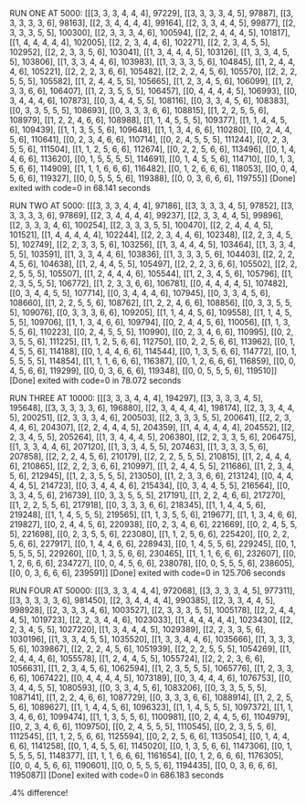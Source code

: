 RUN ONE AT 5000:
[[[3, 3, 3, 4, 4, 4], 97229], [[3, 3, 3, 3, 4, 5], 97887], [[3, 3, 3, 3, 3, 6], 98163], [[2, 3, 4, 4, 4, 4], 99164], [[2, 3, 3, 4, 4, 5], 99877], [[2, 3, 3, 3, 5, 5], 100300], [[2, 3, 3, 3, 4, 6], 100594], [[2, 2, 4, 4, 4, 5], 101817], [[1, 4, 4, 4, 4, 4], 102005], [[2, 2, 3, 4, 4, 6], 102271], [[2, 2, 3, 4, 5, 5], 102952], [[2, 2, 3, 3, 5, 6], 103041], [[1, 3, 4, 4, 4, 5], 103126], [[1, 3, 3, 4, 5, 5], 103806], [[1, 3, 3, 4, 4, 6], 103983], [[1, 3, 3, 3, 5, 6], 104845], [[1, 2, 4, 4, 4, 6], 105221], [[2, 2, 2, 3, 6, 6], 105482], [[2, 2, 2, 4, 5, 6], 105570], [[2, 2, 2, 5, 5, 5], 105582], [[1, 2, 4, 4, 5, 5], 105665], [[1, 2, 3, 4, 5, 6], 106099], [[1, 2, 3, 3, 6, 6], 106407], [[1, 2, 3, 5, 5, 5], 106457], [[0, 4, 4, 4, 4, 5], 106993], [[0, 3, 4, 4, 4, 6], 107873], [[0, 3, 4, 4, 5, 5], 108116], [[0, 3, 3, 4, 5, 6], 108383], [[0, 3, 3, 5, 5, 5], 108693], [[0, 3, 3, 3, 6, 6], 108815], [[1, 2, 2, 5, 5, 6], 108979], [[1, 2, 2, 4, 6, 6], 108988], [[1, 1, 4, 5, 5, 5], 109377], [[1, 1, 4, 4, 5, 6], 109439], [[1, 1, 3, 5, 5, 6], 109648], [[1, 1, 3, 4, 6, 6], 110280], [[0, 2, 4, 4, 5, 6], 110641], [[0, 2, 3, 4, 6, 6], 110714], [[0, 2, 4, 5, 5, 5], 111244], [[0, 2, 3, 5, 5, 6], 111504], [[1, 1, 2, 5, 6, 6], 112674], [[0, 2, 2, 5, 6, 6], 113496], [[0, 1, 4, 4, 6, 6], 113620], [[0, 1, 5, 5, 5, 5], 114691], [[0, 1, 4, 5, 5, 6], 114710], [[0, 1, 3, 5, 6, 6], 114909], [[1, 1, 1, 6, 6, 6], 116482], [[0, 1, 2, 6, 6, 6], 118053], [[0, 0, 4, 5, 6, 6], 119327], [[0, 0, 5, 5, 5, 6], 119388], [[0, 0, 3, 6, 6, 6], 119755]]
[Done] exited with code=0 in 68.141 seconds

RUN TWO AT 5000:
[[[3, 3, 3, 4, 4, 4], 97186], [[3, 3, 3, 3, 4, 5], 97852], [[3, 3, 3, 3, 3, 6], 97869], [[2, 3, 4, 4, 4, 4], 99237], [[2, 3, 3, 4, 4, 5], 99896], [[2, 3, 3, 3, 4, 6], 100254], [[2, 3, 3, 3, 5, 5], 100470], [[2, 2, 4, 4, 4, 5], 101521], [[1, 4, 4, 4, 4, 4], 102244], [[2, 2, 3, 4, 4, 6], 102348], [[2, 2, 3, 4, 5, 5], 102749], [[2, 2, 3, 3, 5, 6], 103256], [[1, 3, 4, 4, 4, 5], 103464], [[1, 3, 3, 4, 5, 5], 103591], [[1, 3, 3, 4, 4, 6], 103836], [[1, 3, 3, 3, 5, 6], 104403], [[2, 2, 2, 4, 5, 6], 104638], [[1, 2, 4, 4, 5, 5], 105497], [[2, 2, 2, 3, 6, 6], 105502], [[2, 2, 2, 5, 5, 5], 105507], [[1, 2, 4, 4, 4, 6], 105544], [[1, 2, 3, 4, 5, 6], 105796], [[1, 2, 3, 5, 5, 5], 106772], [[1, 2, 3, 3, 6, 6], 106781], [[0, 4, 4, 4, 4, 5], 107482], [[0, 3, 4, 4, 5, 5], 107714], [[0, 3, 4, 4, 4, 6], 107945], [[0, 3, 3, 4, 5, 6], 108660], [[1, 2, 2, 5, 5, 6], 108762], [[1, 2, 2, 4, 6, 6], 108856], [[0, 3, 3, 5, 5, 5], 109076], [[0, 3, 3, 3, 6, 6], 109205], [[1, 1, 4, 4, 5, 6], 109558], [[1, 1, 4, 5, 5, 5], 109706], [[1, 1, 3, 4, 6, 6], 109794], [[0, 2, 4, 4, 5, 6], 110056], [[1, 1, 3, 5, 5, 6], 110223], [[0, 2, 4, 5, 5, 5], 110990], [[0, 2, 3, 4, 6, 6], 110995], [[0, 2, 3, 5, 5, 6], 111225], [[1, 1, 2, 5, 6, 6], 112750], [[0, 2, 2, 5, 6, 6], 113962], [[0, 1, 4, 5, 5, 6], 114188], [[0, 1, 4, 4, 6, 6], 114544], [[0, 1, 3, 5, 6, 6], 114772], [[0, 1, 5, 5, 5, 5], 114854], [[1, 1, 1, 6, 6, 6], 116387], [[0, 1, 2, 6, 6, 6], 116859], [[0, 0, 4, 5, 6, 6], 119299], [[0, 0, 3, 6, 6, 6], 119348], [[0, 0, 5, 5, 5, 6], 119510]]
[Done] exited with code=0 in 78.072 seconds


RUN THREE AT 10000:
[[[3, 3, 3, 4, 4, 4], 194297], [[3, 3, 3, 3, 4, 5], 195648], [[3, 3, 3, 3, 3, 6], 196880], [[2, 3, 4, 4, 4, 4], 198174], [[2, 3, 3, 4, 4, 5], 200251], [[2, 3, 3, 3, 4, 6], 200503], [[2, 3, 3, 3, 5, 5], 200641], [[2, 2, 3, 4, 4, 6], 204307], [[2, 2, 4, 4, 4, 5], 204359], [[1, 4, 4, 4, 4, 4], 204552], [[2, 2, 3, 4, 5, 5], 205264], [[1, 3, 4, 4, 4, 5], 206380], [[2, 2, 3, 3, 5, 6], 206475], [[1, 3, 3, 4, 4, 6], 207120], [[1, 3, 3, 4, 5, 5], 207463], [[1, 3, 3, 3, 5, 6], 207858], [[2, 2, 2, 4, 5, 6], 210179], [[2, 2, 2, 5, 5, 5], 210815], [[1, 2, 4, 4, 4, 6], 210865], [[2, 2, 2, 3, 6, 6], 210997], [[1, 2, 4, 4, 5, 5], 211686], [[1, 2, 3, 4, 5, 6], 212945], [[1, 2, 3, 5, 5, 5], 213050], [[1, 2, 3, 3, 6, 6], 213124], [[0, 4, 4, 4, 4, 5], 214723], [[0, 3, 4, 4, 4, 6], 215434], [[0, 3, 4, 4, 5, 5], 216564], [[0, 3, 3, 4, 5, 6], 216739], [[0, 3, 3, 5, 5, 5], 217191], [[1, 2, 2, 4, 6, 6], 217270], [[1, 2, 2, 5, 5, 6], 217918], [[0, 3, 3, 3, 6, 6], 218345], [[1, 1, 4, 4, 5, 6], 219248], [[1, 1, 4, 5, 5, 5], 219565], [[1, 1, 3, 5, 5, 6], 219677], [[1, 1, 3, 4, 6, 6], 219827], [[0, 2, 4, 4, 5, 6], 220938], [[0, 2, 3, 4, 6, 6], 221669], [[0, 2, 4, 5, 5, 5], 221698], [[0, 2, 3, 5, 5, 6], 223080], [[1, 1, 2, 5, 6, 6], 225420], [[0, 2, 2, 5, 6, 6], 227917], [[0, 1, 4, 4, 6, 6], 228943], [[0, 1, 4, 5, 5, 6], 229245], [[0, 1, 5, 5, 5, 5], 229260], [[0, 1, 3, 5, 6, 6], 230465], [[1, 1, 1, 6, 6, 6], 232607], [[0, 1, 2, 6, 6, 6], 234727], [[0, 0, 4, 5, 6, 6], 238078], [[0, 0, 5, 5, 5, 6], 238605], [[0, 0, 3, 6, 6, 6], 239591]]
[Done] exited with code=0 in 125.706 seconds

RUN FOUR AT 50000:
[[[3, 3, 3, 4, 4, 4], 972068], [[3, 3, 3, 3, 4, 5], 977311], [[3, 3, 3, 3, 3, 6], 981450], [[2, 3, 4, 4, 4, 4], 990385], [[2, 3, 3, 4, 4, 5], 998928], [[2, 3, 3, 3, 4, 6], 1003527], [[2, 3, 3, 3, 5, 5], 1005178], [[2, 2, 4, 4, 4, 5], 1019723], [[2, 2, 3, 4, 4, 6], 1023033], [[1, 4, 4, 4, 4, 4], 1023430], [[2, 2, 3, 4, 5, 5], 1027220], [[1, 3, 4, 4, 4, 5], 1029389], [[2, 2, 3, 3, 5, 6], 1030196], [[1, 3, 3, 4, 5, 5], 1035520], [[1, 3, 3, 4, 4, 6], 1035666], [[1, 3, 3, 3, 5, 6], 1039867], [[2, 2, 2, 4, 5, 6], 1051939], [[2, 2, 2, 5, 5, 5], 1054269], [[1, 2, 4, 4, 4, 6], 1055578], [[1, 2, 4, 4, 5, 5], 1055724], [[2, 2, 2, 3, 6, 6], 1056631], [[1, 2, 3, 4, 5, 6], 1062594], [[1, 2, 3, 5, 5, 5], 1065776], [[1, 2, 3, 3, 6, 6], 1067422], [[0, 4, 4, 4, 4, 5], 1073189], [[0, 3, 4, 4, 4, 6], 1076753], [[0, 3, 4, 4, 5, 5], 1080593], [[0, 3, 3, 4, 5, 6], 1083206], [[0, 3, 3, 5, 5, 5], 1087141], [[1, 2, 2, 4, 6, 6], 1087729], [[0, 3, 3, 3, 6, 6], 1088914], [[1, 2, 2, 5, 5, 6], 1089627], [[1, 1, 4, 4, 5, 6], 1096323], [[1, 1, 4, 5, 5, 5], 1097372], [[1, 1, 3, 4, 6, 6], 1099474], [[1, 1, 3, 5, 5, 6], 1100981], [[0, 2, 4, 4, 5, 6], 1104979], [[0, 2, 3, 4, 6, 6], 1109750], [[0, 2, 4, 5, 5, 5], 1110545], [[0, 2, 3, 5, 5, 6], 1112545], [[1, 1, 2, 5, 6, 6], 1125594], [[0, 2, 2, 5, 6, 6], 1135054], [[0, 1, 4, 4, 6, 6], 1141258], [[0, 1, 4, 5, 5, 6], 1145020], [[0, 1, 3, 5, 6, 6], 1147306], [[0, 1, 5, 5, 5, 5], 1148377], [[1, 1, 1, 6, 6, 6], 1161654], [[0, 1, 2, 6, 6, 6], 1176305], [[0, 0, 4, 5, 6, 6], 1190601], [[0, 0, 5, 5, 5, 6], 1194435], [[0, 0, 3, 6, 6, 6], 1195087]]
[Done] exited with code=0 in 686.183 seconds

.4% difference!
